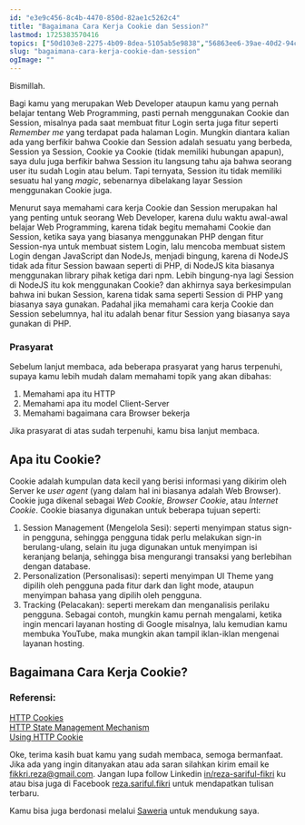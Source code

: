```yaml
---
id: "e3e9c456-8c4b-4470-850d-82ae1c5262c4"
title: "Bagaimana Cara Kerja Cookie dan Session?"
lastmod: 1725383570416
topics: ["50d103e8-2275-4b09-8dea-5105ab5e9838","56863ee6-39ae-40d2-94ca-34e0805ce291","b2ded9c2-dea9-4427-a4aa-3b5a24e89468","cdc80207-597b-4fb7-b572-53b68c9f1a78","3b2bf050-b69c-4438-b3d9-ed0a3a5e0911"]
slug: "bagaimana-cara-kerja-cookie-dan-session"
ogImage: ""
---
```


Bismillah.

Bagi kamu yang merupakan Web Developer ataupun kamu yang pernah belajar tentang Web Programming, pasti pernah menggunakan Cookie dan Session, misalnya pada saat membuat fitur Login serta juga fitur seperti *Remember me* yang terdapat pada halaman Login. Mungkin diantara kalian ada yang berfikir bahwa Cookie dan Session adalah sesuatu yang berbeda, Session ya Session, Cookie ya Cookie (tidak memiliki hubungan apapun), saya dulu juga berfikir bahwa Session itu langsung tahu aja bahwa seorang user itu sudah Login atau belum. <!-- excerpt -->Tapi ternyata, Session itu tidak memiliki sesuatu hal yang *magic*, sebenarnya dibelakang layar Session menggunakan Cookie juga<!-- excerpt -->.

Menurut saya memahami cara kerja Cookie dan Session merupakan hal yang penting untuk seorang Web Developer, karena dulu waktu awal-awal belajar Web Programming, karena tidak begitu memahami Cookie dan Session, ketika saya yang biasanya menggunakan PHP dengan fitur Session-nya untuk membuat sistem Login, lalu mencoba membuat sistem Login dengan JavaScript dan NodeJs, menjadi bingung, karena di NodeJS tidak ada fitur Session bawaan seperti di PHP, di NodeJS kita biasanya menggunakan library pihak ketiga dari npm. Lebih bingung-nya lagi Session di NodeJS itu kok menggunakan Cookie? dan akhirnya saya berkesimpulan bahwa ini bukan Session, karena tidak sama seperti Session di PHP yang biasanya saya gunakan. Padahal jika memahami cara kerja Cookie dan Session sebelumnya, hal itu adalah benar fitur Session yang biasanya saya gunakan di PHP.

### Prasyarat
Sebelum lanjut membaca, ada beberapa prasyarat yang harus terpenuhi, supaya kamu lebih mudah dalam memahami topik yang akan dibahas:
1. Memahami apa itu HTTP
2. Memahami apa itu model Client-Server
3. Memahami bagaimana cara Browser bekerja

Jika prasyarat di atas sudah terpenuhi, kamu bisa lanjut membaca.

## Apa itu Cookie?
Cookie adalah kumpulan data kecil yang berisi informasi yang dikirim oleh Server ke *user agent* (yang dalam hal ini biasanya adalah Web Browser). Cookie juga dikenal sebagai *Web Cookie*, *Browser Cookie*, atau *Internet Cookie*. Cookie biasanya digunakan untuk beberapa tujuan seperti:
1. Session Management (Mengelola Sesi): seperti menyimpan status sign-in pengguna, sehingga pengguna tidak perlu melakukan sign-in berulang-ulang, selain itu juga digunakan untuk menyimpan isi keranjang belanja, sehingga bisa mengurangi transaksi yang berlebihan dengan database.
2. Personalization (Personalisasi): seperti menyimpan UI Theme yang dipilih oleh pengguna pada fitur dark dan light mode, ataupun menyimpan bahasa yang dipilih oleh pengguna.
3. Tracking (Pelacakan): seperti merekam dan menganalisis perilaku pengguna. Sebagai contoh, mungkin kamu pernah mengalami, ketika ingin mencari layanan hosting di Google misalnya, lalu kemudian kamu membuka YouTube, maka mungkin akan tampil iklan-iklan mengenai layanan hosting.

## Bagaimana Cara Kerja Cookie?


### Referensi:
[HTTP Cookies](https://http.dev/cookies)</br>
[HTTP State Management Mechanism](https://www.rfc-editor.org/rfc/inline-errata/rfc6265.html)</br>
[Using HTTP Cookie](https://developer.mozilla.org/en-US/docs/Web/HTTP/Cookies)</br>

Oke, terima kasih buat kamu yang sudah membaca, semoga bermanfaat. Jika ada yang ingin ditanyakan atau ada saran silahkan kirim email ke fikkri.reza@gmail.com. Jangan lupa follow Linkedin [in/reza-sariful-fikri](https://www.linkedin.com/in/reza-sariful-fikri) ku atau bisa juga di Facebook [reza.sariful.fikri](https://web.facebook.com/reza.sariful.fikri) untuk mendapatkan tulisan terbaru.

Kamu bisa juga berdonasi melalui [Saweria](https://saweria.co/rezafikkri) untuk mendukung saya.
